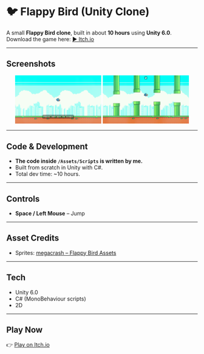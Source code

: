 # 🐦 Flappy Bird (Unity Clone)

A small **Flappy Bird clone**, built in about **10 hours** using **Unity 6.0**.  
Download the game here: [▶️ Itch.io](https://rainixx.itch.io/flappy-bird)

---

## Screenshots
<p align="center">
  <img src="docs/screen1.png" width="45%" alt="Gameplay Screenshot 1">
  <img src="docs/screen2.png" width="45%" alt="Gameplay Screenshot 2">
</p>

---

## Code & Development
- **The code inside `/Assets/Scripts` is written by me.**  
- Built from scratch in Unity with C#.  
- Total dev time: ~10 hours.  

---

## Controls
- **Space / Left Mouse** – Jump
  
---

## Asset Credits
- Sprites: [megacrash – Flappy Bird Assets](https://megacrash.itch.io/flappy-bird-assets)

---

## Tech
- Unity 6.0  
- C# (MonoBehaviour scripts)  
- 2D

---

## Play Now
👉 [Play on Itch.io](https://rainixx.itch.io/flappy-bird)
